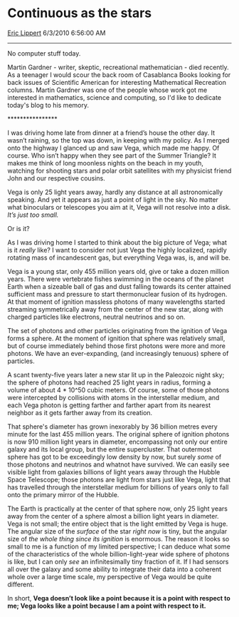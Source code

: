 <div id="page">

# Continuous as the stars

[Eric Lippert](https://social.msdn.microsoft.com/profile/Eric%20Lippert) 6/3/2010 6:56:00 AM

-----

<div id="content">

<div class="mine">

No computer stuff today.

Martin Gardner - writer, skeptic, recreational mathematician - died recently. As a teenager I would scour the back room of Casablanca Books looking for back issues of Scientific American for interesting Mathematical Recreation columns. Martin Gardner was one of the people whose work got me interested in mathematics, science and computing, so I'd like to dedicate today's blog to his memory.

\*\*\*\*\*\*\*\*\*\*\*\*\*\*\*\*

I was driving home late from dinner at a friend’s house the other day. It wasn’t raining, so the top was down, in keeping with my policy. As I merged onto the highway I glanced up and saw Vega, which made me happy. Of course. Who isn’t happy when they see part of the Summer Triangle? It makes me think of long moonless nights on the beach in my youth, watching for shooting stars and polar orbit satellites with my physicist friend John and our respective cousins.

Vega is only 25 light years away, hardly any distance at all astronomically speaking. And yet it appears as just a point of light in the sky. No matter what binoculars or telescopes you aim at it, Vega will not resolve into a disk. *It’s just too small.*

Or is it?

As I was driving home I started to think about the big picture of Vega; what is it *really* like? I want to consider not just Vega the highly localized, rapidly rotating mass of incandescent gas, but everything Vega was, is, and will be.

Vega is a young star, only 455 million years old, give or take a dozen million years. There were vertebrate fishes swimming in the oceans of the planet Earth when a sizeable ball of gas and dust falling towards its center attained sufficient mass and pressure to start thermonuclear fusion of its hydrogen. At that moment of ignition massless photons of many wavelengths started streaming symmetrically away from the center of the new star, along with charged particles like electrons, neutral neutrinos and so on.

The set of photons and other particles originating from the ignition of Vega forms a sphere. At the moment of ignition that sphere was relatively small, but of course immediately behind those first photons were more and more photons. We have an ever-expanding, (and increasingly tenuous) sphere of particles.  

A scant twenty-five years later a new star lit up in the Paleozoic night sky; the sphere of photons had reached 25 light years in radius, forming a volume of about 4 \* 10^50 cubic meters. Of course, some of those photons were intercepted by collisions with atoms in the interstellar medium, and each Vega photon is getting farther and farther apart from its nearest neighbor as it gets farther away from its creation.

That sphere's diameter has grown inexorably by 36 billion metres every minute for the last 455 million years. The original sphere of ignition photons is now 910 million light years in diameter, encompassing not only our entire galaxy and its local group, but the entire supercluster. That outermost sphere has got to be exceedingly low density by now, but surely *some* of those photons and neutrinos and whatnot have survived. We can easily see visible light from galaxies billions of light years away through the Hubble Space Telescope; those photons are light from stars just like Vega, light that has travelled through the interstellar medium for billions of years only to fall onto the primary mirror of the Hubble.

The Earth is practically at the center of that sphere now, only 25 light years away from the center of a sphere almost a billion light years in diameter. Vega is not small; the entire object that is the light emitted by Vega is huge. The angular size of the *surface* of the star *right now* is tiny, but the angular size of *the whole thing since its ignition* is enormous. The reason it looks so small to me is a function of my limited perspective; I can deduce what some of the characteristics of the whole billion-light-year wide sphere of photons is like, but I can only *see* an infinitesimally tiny fraction of it. If I had sensors all over the galaxy and some ability to integrate their data into a coherent whole over a large time scale, my perspective of Vega would be quite different.

In short, **Vega doesn’t look like a point because it is a point with respect to me; Vega looks like a point because I am a point with respect to it.**

</div>

</div>

</div>

